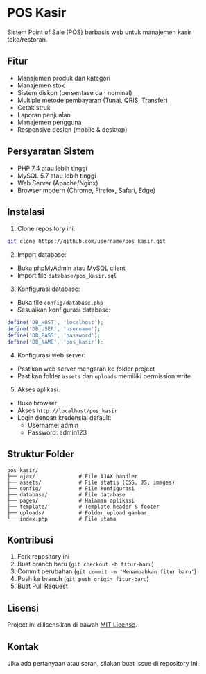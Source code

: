 # POS Kasir

Sistem Point of Sale (POS) berbasis web untuk manajemen kasir toko/restoran.

## Fitur

- Manajemen produk dan kategori
- Manajemen stok
- Sistem diskon (persentase dan nominal)
- Multiple metode pembayaran (Tunai, QRIS, Transfer)
- Cetak struk
- Laporan penjualan
- Manajemen pengguna
- Responsive design (mobile & desktop)

## Persyaratan Sistem

- PHP 7.4 atau lebih tinggi
- MySQL 5.7 atau lebih tinggi
- Web Server (Apache/Nginx)
- Browser modern (Chrome, Firefox, Safari, Edge)

## Instalasi

1. Clone repository ini:
```bash
git clone https://github.com/username/pos_kasir.git
```

2. Import database:
- Buka phpMyAdmin atau MySQL client
- Import file `database/pos_kasir.sql`

3. Konfigurasi database:
- Buka file `config/database.php`
- Sesuaikan konfigurasi database:
```php
define('DB_HOST', 'localhost');
define('DB_USER', 'username');
define('DB_PASS', 'password');
define('DB_NAME', 'pos_kasir');
```

4. Konfigurasi web server:
- Pastikan web server mengarah ke folder project
- Pastikan folder `assets` dan `uploads` memiliki permission write

5. Akses aplikasi:
- Buka browser
- Akses `http://localhost/pos_kasir`
- Login dengan kredensial default:
  - Username: admin
  - Password: admin123

## Struktur Folder

```
pos_kasir/
├── ajax/              # File AJAX handler
├── assets/            # File statis (CSS, JS, images)
├── config/            # File konfigurasi
├── database/          # File database
├── pages/             # Halaman aplikasi
├── template/          # Template header & footer
├── uploads/           # Folder upload gambar
└── index.php          # File utama
```

## Kontribusi

1. Fork repository ini
2. Buat branch baru (`git checkout -b fitur-baru`)
3. Commit perubahan (`git commit -m 'Menambahkan fitur baru'`)
4. Push ke branch (`git push origin fitur-baru`)
5. Buat Pull Request

## Lisensi

Project ini dilisensikan di bawah [MIT License](LICENSE).

## Kontak

Jika ada pertanyaan atau saran, silakan buat issue di repository ini. 